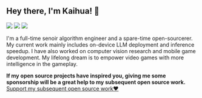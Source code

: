 ## Hey there, I'm Kaihua! 👋

[![](https://img.shields.io/badge/Homepage-blue?&style=flat-square&logo=googlechrome&logoColor=white)](https://kaihuatang.github.io/)
[![](https://img.shields.io/badge/Google%20Scholar-%234285F4.svg?&style=flat-square&logo=google-scholar&logoColor=white)](https://scholar.google.com.sg/citations?user=WuO1sSkAAAAJ&hl=en)
[![](https://img.shields.io/github/stars/yaoyao-liu?style=flat-square&logo=github&label=Github%20Stars&labelColor=gray&color=gray)](https://github.com/KaihuaTang)

I'm a full-time senoir algorithm engineer and a spare-time open-sourcerer. My current work mainly includes on-device LLM deployment and inference speedup. I have also worked on computer vision research and mobile game development. My lifelong dream is to empower video games with more intelligence in the gameplay.

**If my open source projects have inspired you, giving me some sponsorship will be a great help to my subsequent open source work.** 
[Support my subsequent open source work❤️](https://kaihuatang.github.io/donate.html)

